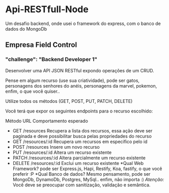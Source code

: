 # Api-RESTfull-Node
Um desafio backend, onde usei o framework do express, com o banco de dados do MongoDb

## Empresa Field Control
### "challenge": "Backend Developer 1" 
Desenvolver uma API JSON RESTful expondo operações de um CRUD.

Pense em algum recurso (use sua criatividade), pode ser gatos, personagens dos senhores do anéis, personagens da marvel, pokemon, enfim, o que você quiser..

Utilize todos os métodos (GET, POST, PUT, PATCH, DELETE)

Você terá que expor os seguintes endpoints para o recurso escolhido:

Método	URL	Comportamento esperado
- GET	/resources	Recupera a lista dos recursos, essa ação deve ser paginada e deve possibilitar busca pelas propriedades do recurso
- GET	/resources/:id	Recupera um recursos em especifico pelo id
- POST	/resources	Insere um novo recurso
- PUT	/resources/:id	Altera um recurso existente
- PATCH	/resources/:id	Altera parcialmente um recurso existente
- DELETE	/resources/:id	Exclui um recurso existente
*Qual Web Framework? pode ser Express.js, Hapi, Restify, Koa, fastify, o que você preferir :P
*Qual Banco de dados? Mesmo pensamento, pode ser MongoDb, DynamoDb, Postgres, MySql.. enfim, não importa :)
*Atenção:* Você deve se preocupar com sanitização, validação e semântica.
